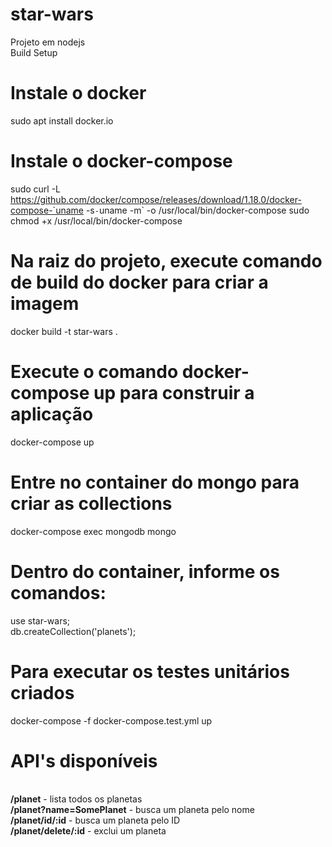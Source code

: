 # star-wars
Projeto em nodejs
<br>
Build Setup
# Instale o docker
sudo apt install docker.io

# Instale o docker-compose
sudo curl -L https://github.com/docker/compose/releases/download/1.18.0/docker-compose-`uname -s`-`uname -m` -o /usr/local/bin/docker-compose
sudo chmod +x /usr/local/bin/docker-compose

# Na raiz do projeto, execute comando de build do docker para criar a imagem 
docker build -t star-wars .

# Execute o comando docker-compose up para construir a aplicação
docker-compose up

# Entre no container do mongo para criar as collections
docker-compose exec mongodb mongo

# Dentro do container, informe os comandos:
use star-wars;
<br>
db.createCollection('planets');

# Para executar os testes unitários criados
docker-compose -f docker-compose.test.yml up

# API's disponíveis
<br>
<b>/planet</b> - lista todos os planetas
<br>
<b>/planet?name=SomePlanet</b> - busca um planeta pelo nome
<br>
<b>/planet/id/:id</b> - busca um planeta pelo ID
<br>
<b>/planet/delete/:id</b> - exclui um planeta